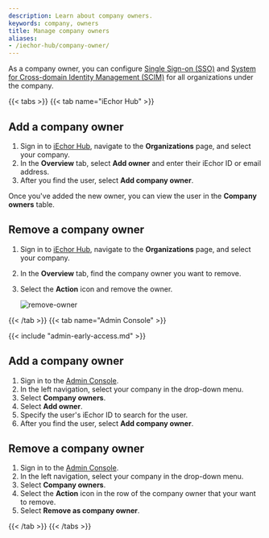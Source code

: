 ```yaml
---
description: Learn about company owners.
keywords: company, owners
title: Manage company owners
aliases:
- /iechor-hub/company-owner/
---
```


As a company owner, you can configure [Single Sign-on (SSO)](../../security/for-admins/single-sign-on/_index.md) and [System for Cross-domain Identity Management (SCIM)](../../security/for-admins/scim.md) for all organizations under the company.

{{< tabs >}}
{{< tab name="iEchor Hub" >}}

## Add a company owner

1. Sign in to [iEchor Hub](https://hub.iechor.com/), navigate to the **Organizations** page, and select your company.
2. In the **Overview** tab, select **Add owner** and enter their iEchor ID or email address.
3. After you find the user, select **Add company owner**.

Once you've added the new owner, you can view the user in the **Company owners** table.

## Remove a company owner

1. Sign in to [iEchor Hub](https://hub.iechor.com/), navigate to the **Organizations** page, and select your company.
2. In the **Overview** tab, find the company owner you want to remove.
3. Select the **Action** icon and remove the owner.

    ![remove-owner](../images/remove-owner.png)

{{< /tab >}}
{{< tab name="Admin Console" >}}

{{< include "admin-early-access.md" >}}

## Add a company owner

1. Sign in to the [Admin Console](https://admin.iechor.com).
2. In the left navigation, select your company in the drop-down menu.
3. Select **Company owners**.
4. Select **Add owner**.
5. Specify the user's iEchor ID to search for the user.
6. After you find the user, select **Add company owner**.

## Remove a company owner

1. Sign in to the [Admin Console](https://admin.iechor.com).
2. In the left navigation, select your company in the drop-down menu.
3. Select **Company owners**.
4. Select the **Action** icon in the row of the company owner that your want to remove.
5. Select **Remove as company owner**.

{{< /tab >}}
{{< /tabs >}}